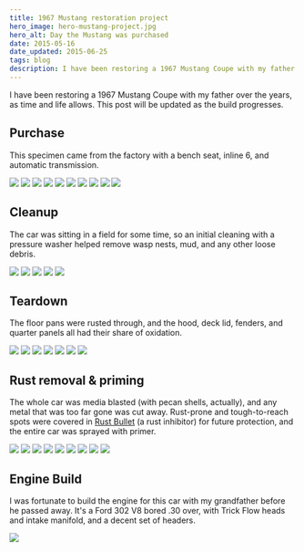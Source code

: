 ```yaml
---
title: 1967 Mustang restoration project
hero_image: hero-mustang-project.jpg
hero_alt: Day the Mustang was purchased
date: 2015-05-16
date_updated: 2015-06-25
tags: blog
description: I have been restoring a 1967 Mustang Coupe with my father over the years, as time and life allows.
---
```


I have been restoring a 1967 Mustang Coupe with my father over the years, as time and life allows. This post will be updated as the build progresses.

## Purchase

This specimen came from the factory with a bench seat, inline 6, and automatic transmission.

<div class="grid grid-cols-1 md:grid-cols-2 lg:grid-cols-3 gap-4 not-prose">
    <img class="" src="/static/images/cars/mustang_0001.jpg" />
    <img class="" src="/static/images/cars/mustang_0002.jpg" />
    <img class="" src="/static/images/cars/mustang_0003.jpg" />
    <img class="" src="/static/images/cars/mustang_0004.jpg" />
    <img class="" src="/static/images/cars/mustang_0005.jpg" />
    <img class="" src="/static/images/cars/mustang_0006.jpg" />
    <img class="" src="/static/images/cars/mustang_0007.jpg" />
    <img class="" src="/static/images/cars/mustang_0008.jpg" />
    <img class="" src="/static/images/cars/mustang_0009.jpg" />
    <img class="" src="/static/images/cars/mustang_0010.jpg" />
</div>

## Cleanup

The car was sitting in a field for some time, so an initial cleaning with a pressure washer helped remove wasp nests, mud, and any other loose debris.

<div class="grid grid-cols-1 md:grid-cols-2 lg:grid-cols-3 gap-4 not-prose">
  <img src="/static/images/cars/mustang_0011.jpg" />
  <img src="/static/images/cars/mustang_0012.jpg" />
  <img src="/static/images/cars/mustang_0013.jpg" />
  <img src="/static/images/cars/mustang_0014.jpg" />
  <img src="/static/images/cars/mustang_0015.jpg" />
</div>

## Teardown

The floor pans were rusted through, and the hood, deck lid, fenders, and quarter panels all had their share of oxidation.

<div class="grid grid-cols-1 md:grid-cols-2 lg:grid-cols-3 gap-4 not-prose">
  <img src="/static/images/cars/mustang_0016.jpg" />
  <img src="/static/images/cars/mustang_0017.jpg" />
  <img src="/static/images/cars/mustang_0018.jpg" />
  <img src="/static/images/cars/mustang_0019.jpg" />
  <img src="/static/images/cars/mustang_0020.jpg" />
  <img src="/static/images/cars/mustang_0021.jpg" />
  <img src="/static/images/cars/mustang_0022.jpg" />
</div>

## Rust removal &amp; priming

The whole car was media blasted (with pecan shells, actually), and any metal that was too far gone was cut away. Rust-prone and tough-to-reach spots were covered in <a href="http://www.rustbullet.com/">Rust Bullet</a> (a rust inhibitor) for future protection, and the entire car was sprayed with primer.

<div class="grid grid-cols-1 md:grid-cols-2 lg:grid-cols-3 gap-4 not-prose">
  <img src="/static/images/cars/mustang_0025.jpg" />
  <img src="/static/images/cars/mustang_0026.jpg" />
  <img src="/static/images/cars/mustang_0027.jpg" />
  <img src="/static/images/cars/mustang_0028.jpg" />
  <img src="/static/images/cars/mustang_0029.jpg" />
  <img src="/static/images/cars/mustang_0030.jpg" />
  <img src="/static/images/cars/mustang_0031.jpg" />
  <img src="/static/images/cars/mustang_0032.jpg" />
  <img src="/static/images/cars/mustang_0033.jpg" />
</div>

## Engine Build

I was fortunate to build the engine for this car with my grandfather before he passed away. It's a Ford 302 V8 bored .30 over, with Trick Flow heads and intake manifold, and a decent set of headers.

<div class="grid grid-cols-2 not-prose">
  <img src="/static/images/cars/mustang_engine_001.jpg" />
</div>
